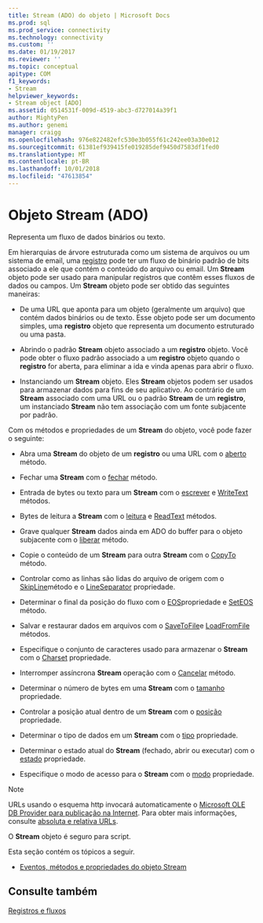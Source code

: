 ```yaml
---
title: Stream (ADO) do objeto | Microsoft Docs
ms.prod: sql
ms.prod_service: connectivity
ms.technology: connectivity
ms.custom: ''
ms.date: 01/19/2017
ms.reviewer: ''
ms.topic: conceptual
apitype: COM
f1_keywords:
- Stream
helpviewer_keywords:
- Stream object [ADO]
ms.assetid: 0514531f-009d-4519-abc3-d727014a39f1
author: MightyPen
ms.author: genemi
manager: craigg
ms.openlocfilehash: 976e822482efc530e3b055f61c242ee03a30e012
ms.sourcegitcommit: 61381ef939415fe019285def9450d7583df1fed0
ms.translationtype: MT
ms.contentlocale: pt-BR
ms.lasthandoff: 10/01/2018
ms.locfileid: "47613854"
---
```

# <a name="stream-object-ado"></a>Objeto Stream (ADO)
Representa um fluxo de dados binários ou texto.  
  
 Em hierarquias de árvore estruturada como um sistema de arquivos ou um sistema de email, uma [registro](../../../ado/reference/ado-api/record-object-ado.md) pode ter um fluxo de binário padrão de bits associado a ele que contém o conteúdo do arquivo ou email. Um **Stream** objeto pode ser usado para manipular registros que contêm esses fluxos de dados ou campos. Um **Stream** objeto pode ser obtido das seguintes maneiras:  
  
-   De uma URL que aponta para um objeto (geralmente um arquivo) que contém dados binários ou de texto. Esse objeto pode ser um documento simples, uma **registro** objeto que representa um documento estruturado ou uma pasta.  
  
-   Abrindo o padrão **Stream** objeto associado a um **registro** objeto. Você pode obter o fluxo padrão associado a um **registro** objeto quando o **registro** for aberta, para eliminar a ida e vinda apenas para abrir o fluxo.  
  
-   Instanciando um **Stream** objeto. Eles **Stream** objetos podem ser usados para armazenar dados para fins de seu aplicativo. Ao contrário de um **Stream** associado com uma URL ou o padrão **Stream** de um **registro**, um instanciado **Stream** não tem associação com um fonte subjacente por padrão.  
  
 Com os métodos e propriedades de um **Stream** do objeto, você pode fazer o seguinte:  
  
-   Abra uma **Stream** do objeto de um **registro** ou uma URL com o [aberto](../../../ado/reference/ado-api/open-method-ado-stream.md) método.  
  
-   Fechar uma **Stream** com o [fechar](../../../ado/reference/ado-api/close-method-ado.md) método.  
  
-   Entrada de bytes ou texto para um **Stream** com o [escrever](../../../ado/reference/ado-api/write-method.md) e [WriteText](../../../ado/reference/ado-api/writetext-method.md) métodos.  
  
-   Bytes de leitura a **Stream** com o [leitura](../../../ado/reference/ado-api/read-method.md) e [ReadText](../../../ado/reference/ado-api/readtext-method.md) métodos.  
  
-   Grave qualquer **Stream** dados ainda em ADO do buffer para o objeto subjacente com o [liberar](../../../ado/reference/ado-api/flush-method-ado.md) método.  
  
-   Copie o conteúdo de um **Stream** para outra **Stream** com o [CopyTo](../../../ado/reference/ado-api/copyto-method-ado.md) método.  
  
-   Controlar como as linhas são lidas do arquivo de origem com o [SkipLine](../../../ado/reference/ado-api/skipline-method.md)método e o [LineSeparator](../../../ado/reference/ado-api/lineseparator-property-ado.md) propriedade.  
  
-   Determinar o final da posição do fluxo com o [EOS](../../../ado/reference/ado-api/eos-property.md)propriedade e [SetEOS](../../../ado/reference/ado-api/seteos-method.md) método.  
  
-   Salvar e restaurar dados em arquivos com o [SaveToFile](../../../ado/reference/ado-api/savetofile-method.md)e [LoadFromFile](../../../ado/reference/ado-api/loadfromfile-method-ado.md) métodos.  
  
-   Especifique o conjunto de caracteres usado para armazenar o **Stream** com o [Charset](../../../ado/reference/ado-api/charset-property-ado.md) propriedade.  
  
-   Interromper assíncrona **Stream** operação com o [Cancelar](../../../ado/reference/ado-api/cancel-method-ado.md) método.  
  
-   Determinar o número de bytes em uma **Stream** com o [tamanho](../../../ado/reference/ado-api/size-property-ado-stream.md) propriedade.  
  
-   Controlar a posição atual dentro de um **Stream** com o [posição](../../../ado/reference/ado-api/position-property-ado.md) propriedade.  
  
-   Determinar o tipo de dados em um **Stream** com o [tipo](../../../ado/reference/ado-api/type-property-ado-stream.md) propriedade.  
  
-   Determinar o estado atual do **Stream** (fechado, abrir ou executar) com o [estado](../../../ado/reference/ado-api/state-property-ado.md) propriedade.  
  
-   Especifique o modo de acesso para o **Stream** com o [modo](../../../ado/reference/ado-api/mode-property-ado.md) propriedade.  
  
> [!NOTE]
>  URLs usando o esquema http invocará automaticamente o [Microsoft OLE DB Provider para publicação na Internet](../../../ado/guide/appendixes/microsoft-ole-db-provider-for-internet-publishing.md). Para obter mais informações, consulte [absoluta e relativa URLs](../../../ado/guide/data/absolute-and-relative-urls.md).  
  
 O **Stream** objeto é seguro para script.  
  
 Esta seção contém os tópicos a seguir.  
  
-   [Eventos, métodos e propriedades do objeto Stream](../../../ado/reference/ado-api/stream-object-properties-methods-and-events.md)  
  
## <a name="see-also"></a>Consulte também  
 [Registros e fluxos](../../../ado/guide/data/records-and-streams.md)
